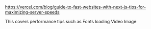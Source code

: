 https://vercel.com/blog/guide-to-fast-websites-with-next-js-tips-for-maximizing-server-speeds

This covers performance tips such as
Fonts loading
Video
Image
